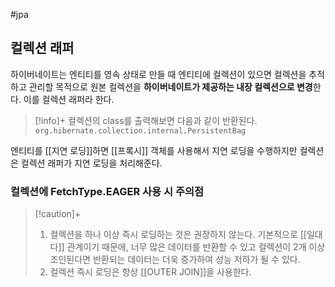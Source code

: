 #jpa 

## 컬렉션 래퍼
하이버네이트는 엔티티를 영속 상태로 만들 때 엔티티에 컬렉션이 있으면 컬렉션을 추적하고 관리할 목적으로 원본 컬렉션을 **하이버네이트가 제공하는 내장 컬렉션으로 변경**한다. 이를 컬렉션 래퍼라 한다.

> [!info]+ 
> 컬렉션의 class를 출력해보면 다음과 같이 반환된다.
> `org.hibernate.collection.internal.PersistentBag`

엔티티를 [[지연 로딩]]하면 [[프록시]] 객체를 사용해서 지연 로딩을 수행하지만 컬렉션은 컬렉션 래퍼가 지연 로딩을 처리해준다.

### 컬렉션에 FetchType.EAGER 사용 시 주의점
> [!caution]+ 
> 1. 컬렉션을 하나 이상 즉시 로딩하는 것은 권장하지 않는다. 기본적으로 [[일대다]] 관계이기 때문에, 너무 많은 데이터를 반환할 수 있고 컬렉션이 2개 이상 조인된다면 반환되는 데이터는 더욱 증가하여 성능 저하가 될 수 있다.
> 2. 컬렉션 즉시 로딩은 항상 [[OUTER JOIN]]을 사용한다.